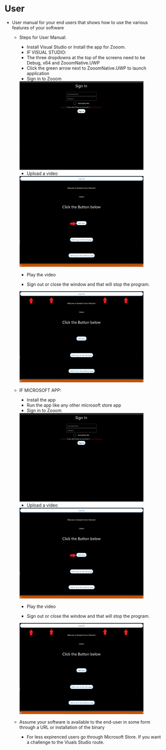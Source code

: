 # User 
* User manual for your end users that shows how to use the various features of your software
  * Steps for User Manual:
    * Install Visual Studio or Install the app for Zooom.
    * IF VISUAL STUDIO:
    * The three dropdowns at the top of the screens need to be Debug, x64 and ZooomNative.UWP
    * Click the green arrow next to ZooomNative.UWP to launch application
    * Sign in to Zooom
    <img src="https://github.com/Line98Dev/offline-video-editing/blob/master/Auxiliary%20Files/SignIn.png" width="400">
    
    * Upload a video
    <img src="https://github.com/Line98Dev/offline-video-editing/blob/master/Auxiliary%20Files/Upload.png" width="400">
    
    * Play the video
    
    * Sign out or close the window and that will stop the program.
    <img src="https://github.com/Line98Dev/offline-video-editing/blob/master/Auxiliary%20Files/LogOut.png" width="400">

  * IF MICROSOFT APP:
    * Install the app
    * Run the app like any other microsoft store app 
    * Sign in to Zooom
    <img src="https://github.com/Line98Dev/offline-video-editing/blob/master/Auxiliary%20Files/SignIn.png" width="400">
    
    * Upload a video
    <img src="https://github.com/Line98Dev/offline-video-editing/blob/master/Auxiliary%20Files/Upload.png" width="400">
    
    * Play the video
    
    * Sign out or close the window and that will stop the program.
    <img src="https://github.com/Line98Dev/offline-video-editing/blob/master/Auxiliary%20Files/LogOut.png" width="400">

  * Assume your software is available to the end-user in some form through a URL or installation of the binary
    * For less expirenced users go through Microsoft Store. If you want a challenge to the Viuals Studio route. 


